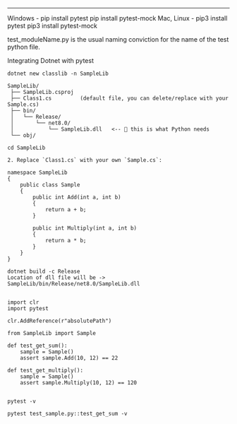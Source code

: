 ****
Windows - pip install pytest pip install pytest-mock
Mac, Linux - pip3 install pytest pip3 install pytest-mock

test_moduleName.py is the usual naming conviction for the name of the test python file.


Integrating Dotnet with pytest

```
dotnet new classlib -n SampleLib

SampleLib/
 ├── SampleLib.csproj
 ├── Class1.cs         (default file, you can delete/replace with your Sample.cs)
 ├── bin/
 │   └── Release/
 │       └── net8.0/
 │           └── SampleLib.dll   <-- 🔹 this is what Python needs
 └── obj/

cd SampleLib

2. Replace `Class1.cs` with your own `Sample.cs`:

namespace SampleLib
{
    public class Sample
    {
        public int Add(int a, int b)
        {
            return a + b;
        }

        public int Multiply(int a, int b)
        {
            return a * b;
        }
    }
}

dotnet build -c Release
Location of dll file will be -> SampleLib/bin/Release/net8.0/SampleLib.dll


import clr
import pytest

clr.AddReference(r"absolutePath")

from SampleLib import Sample

def test_get_sum():
    sample = Sample()
    assert sample.Add(10, 12) == 22

def test_get_multiply():
    sample = Sample()
    assert sample.Multiply(10, 12) == 120


pytest -v

```

```
pytest test_sample.py::test_get_sum -v
```